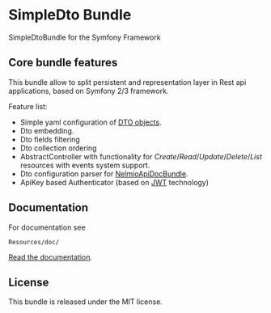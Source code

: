 # SimpleDto Bundle

SimpleDtoBundle for the Symfony Framework

## Core bundle features

This bundle allow to split persistent and representation layer in Rest api applications, based on Symfony 2/3 framework.

Feature list:
 - Simple yaml configuration of [DTO objects](https://en.wikipedia.org/wiki/Data_transfer_object).
 - Dto embedding.
 - Dto fields filtering
 - Dto collection ordering
 - AbstractController with functionality for *Create*/*Read*/*Update*/*Delete*/*List* resources with events system support.
 - Dto configuration parser for [NelmioApiDocBundle](https://github.com/nelmio/NelmioApiDocBundle).
 - ApiKey based Authenticator (based on [JWT](https://jwt.io/) technology)
 
## Documentation

For documentation see 
    
    Resources/doc/
    
[Read the documentation](https://github.com/jekamell/SimpleDtoBundle/blob/master/Resources/doc/index.md).
 
## License 

This bundle is released under the MIT license.
